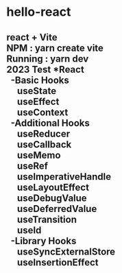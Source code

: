 # hello-react <br>
react + Vite <br>
NPM : yarn create vite <br>
Running :  yarn dev <br>
2023 Test
*React   <br>&nbsp;
    -Basic Hooks   <br>&nbsp;&nbsp;&nbsp;&nbsp;
        useState   <br>&nbsp;&nbsp;&nbsp;&nbsp;
        useEffect   <br>&nbsp;&nbsp;&nbsp;&nbsp;
        useContext   <br>&nbsp;
    -Additional Hooks   <br>&nbsp;&nbsp;&nbsp;&nbsp;
        useReducer   <br>&nbsp;&nbsp;&nbsp;&nbsp;
        useCallback   <br>&nbsp;&nbsp;&nbsp;&nbsp;
        useMemo   <br>&nbsp;&nbsp;&nbsp;&nbsp;
        useRef   <br>&nbsp;&nbsp;&nbsp;&nbsp;
        useImperativeHandle   <br>&nbsp;&nbsp;&nbsp;&nbsp;
        useLayoutEffect   <br>&nbsp;&nbsp;&nbsp;&nbsp;
        useDebugValue   <br>&nbsp;&nbsp;&nbsp;&nbsp;
        useDeferredValue   <br>&nbsp;&nbsp;&nbsp;&nbsp;
        useTransition   <br>&nbsp;&nbsp;&nbsp;&nbsp;
        useId   <br>&nbsp;
    -Library Hooks   <br>&nbsp;&nbsp;&nbsp;&nbsp;
        useSyncExternalStore   <br>&nbsp;&nbsp;&nbsp;&nbsp;
        useInsertionEffect   <br>&nbsp;&nbsp;&nbsp;&nbsp;
-----------------------------------------
